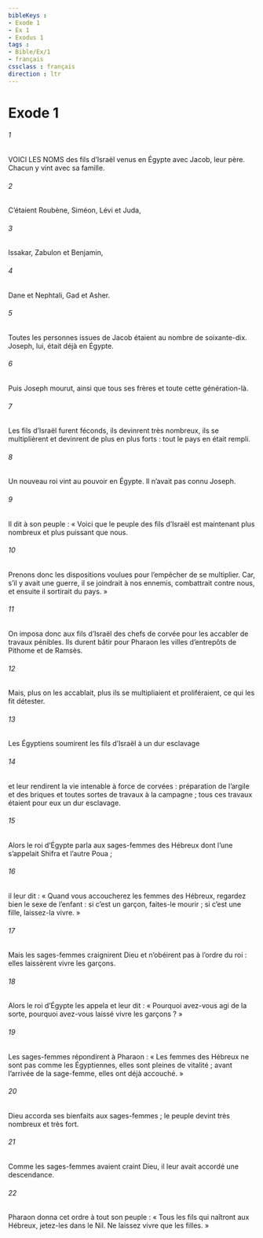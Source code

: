 ```yaml
---
bibleKeys : 
- Exode 1
- Ex 1
- Exodus 1
tags : 
- Bible/Ex/1
- français
cssclass : français
direction : ltr
---
```


# Exode 1

###### 1
VOICI LES NOMS des fils d’Israël venus en Égypte avec Jacob, leur père. Chacun y vint avec sa famille.
###### 2
C’étaient Roubène, Siméon, Lévi et Juda,
###### 3
Issakar, Zabulon et Benjamin,
###### 4
Dane et Nephtali, Gad et Asher.
###### 5
Toutes les personnes issues de Jacob étaient au nombre de soixante-dix. Joseph, lui, était déjà en Égypte.
###### 6
Puis Joseph mourut, ainsi que tous ses frères et toute cette génération-là.
###### 7
Les fils d’Israël furent féconds, ils devinrent très nombreux, ils se multiplièrent et devinrent de plus en plus forts : tout le pays en était rempli.
###### 8
Un nouveau roi vint au pouvoir en Égypte. Il n’avait pas connu Joseph.
###### 9
Il dit à son peuple : « Voici que le peuple des fils d’Israël est maintenant plus nombreux et plus puissant que nous.
###### 10
Prenons donc les dispositions voulues pour l’empêcher de se multiplier. Car, s’il y avait une guerre, il se joindrait à nos ennemis, combattrait contre nous, et ensuite il sortirait du pays. »
###### 11
On imposa donc aux fils d’Israël des chefs de corvée pour les accabler de travaux pénibles. Ils durent bâtir pour Pharaon les villes d’entrepôts de Pithome et de Ramsès.
###### 12
Mais, plus on les accablait, plus ils se multipliaient et proliféraient, ce qui les fit détester.
###### 13
Les Égyptiens soumirent les fils d’Israël à un dur esclavage
###### 14
et leur rendirent la vie intenable à force de corvées : préparation de l’argile et des briques et toutes sortes de travaux à la campagne ; tous ces travaux étaient pour eux un dur esclavage.
###### 15
Alors le roi d’Égypte parla aux sages-femmes des Hébreux dont l’une s’appelait Shifra et l’autre Poua ;
###### 16
il leur dit : « Quand vous accoucherez les femmes des Hébreux, regardez bien le sexe de l’enfant : si c’est un garçon, faites-le mourir ; si c’est une fille, laissez-la vivre. »
###### 17
Mais les sages-femmes craignirent Dieu et n’obéirent pas à l’ordre du roi : elles laissèrent vivre les garçons.
###### 18
Alors le roi d’Égypte les appela et leur dit : « Pourquoi avez-vous agi de la sorte, pourquoi avez-vous laissé vivre les garçons ? »
###### 19
Les sages-femmes répondirent à Pharaon : « Les femmes des Hébreux ne sont pas comme les Égyptiennes, elles sont pleines de vitalité ; avant l’arrivée de la sage-femme, elles ont déjà accouché. »
###### 20
Dieu accorda ses bienfaits aux sages-femmes ; le peuple devint très nombreux et très fort.
###### 21
Comme les sages-femmes avaient craint Dieu, il leur avait accordé une descendance.
###### 22
Pharaon donna cet ordre à tout son peuple : « Tous les fils qui naîtront aux Hébreux, jetez-les dans le Nil. Ne laissez vivre que les filles. »
